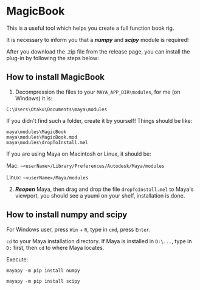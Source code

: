# MagicBook


This is a useful tool which helps you create a full function book rig.


It is necessary to inform you that a ***numpy*** and ***scipy*** module is required!


After you download the .zip file from the release page, you can install the plug-in by following the steps below:


## How to install MagicBook


1. Decompression the files to your `MAYA_APP_DIR\modules`, for me (on Windows) it is:
```
C:\Users\Otaku\Documents\maya\modules
```
If you didn't find such a folder, create it by yourself!
Things should be like:
```
maya\modules\MagicBook
maya\modules\MagicBook.mod
maya\modules\dropToInstall.mel
```
If you are using Maya on Macintosh or Linux, it should be:


Mac: `~<userName>/Library/Preferences/Autodesk/Maya/modules`


Linux: `~<userName>/Maya/modules`


2. ***Reopen*** Maya, then drag and drop the file `dropToInstall.mel` to Maya's viewport, you should see a yuumi on your shelf, installation is done.

## How to install numpy and scipy


For Windows user, press `Win` + `R`, type in `cmd`, press `Enter`.


`cd` to your Maya installation directory. If Maya is installed in `D:\...`, type in `D:` first, then `cd` to where Maya locates.


Execute:


```mayapy -m pip install numpy```


```mayapy -m pip install scipy```


